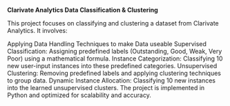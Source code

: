 **Clarivate Analytics Data Classification & Clustering**

This project focuses on classifying and clustering a dataset from Clarivate Analytics. It involves:

Applying Data Handling Techniques to make Data useable
Supervised Classification: Assigning predefined labels (Outstanding, Good, Weak, Very Poor) using a mathematical formula.
Instance Categorization: Classifying 10 new user-input instances into these predefined categories.
Unsupervised Clustering: Removing predefined labels and applying clustering techniques to group data.
Dynamic Instance Allocation: Classifying 10 new instances into the learned unsupervised clusters.
The project is implemented in Python and optimized for scalability and accuracy.
